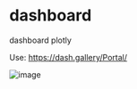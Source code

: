 # dashboard
dashboard plotly


Use: https://dash.gallery/Portal/

![image](https://user-images.githubusercontent.com/61515881/216750365-9fc47b52-c200-4cfd-bae4-b594d5a1cc85.png)

